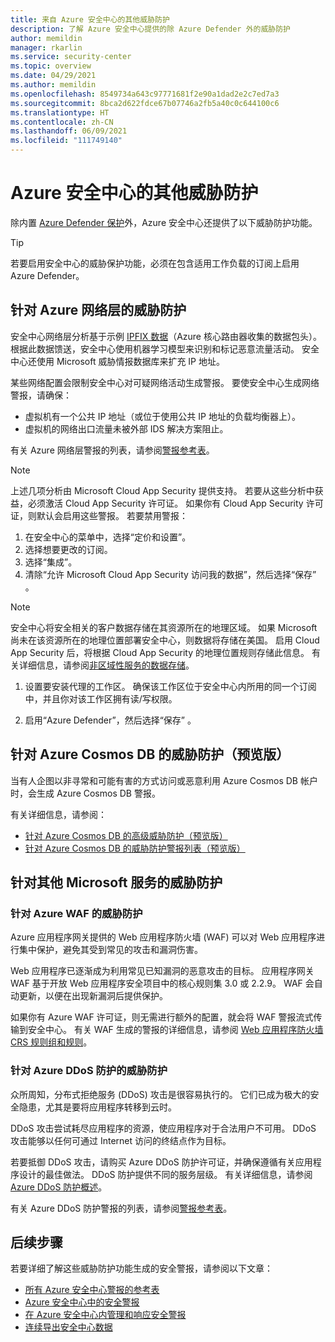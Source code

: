 ```yaml
---
title: 来自 Azure 安全中心的其他威胁防护
description: 了解 Azure 安全中心提供的除 Azure Defender 外的威胁防护
author: memildin
manager: rkarlin
ms.service: security-center
ms.topic: overview
ms.date: 04/29/2021
ms.author: memildin
ms.openlocfilehash: 8549734a643c97771681f2e90a1dad2e2c7ed7a3
ms.sourcegitcommit: 8bca2d622fdce67b07746a2fb5a40c0c644100c6
ms.translationtype: HT
ms.contentlocale: zh-CN
ms.lasthandoff: 06/09/2021
ms.locfileid: "111749140"
---
```

# <a name="additional-threat-protections-in-azure-security-center"></a>Azure 安全中心的其他威胁防护
除内置 [Azure Defender 保护](azure-defender.md)外，Azure 安全中心还提供了以下威胁防护功能。

> [!TIP]
> 若要启用安全中心的威胁保护功能，必须在包含适用工作负载的订阅上启用 Azure Defender。

## <a name="threat-protection-for-azure-network-layer"></a>针对 Azure 网络层的威胁防护 <a name="network-layer"></a>
安全中心网络层分析基于示例 [IPFIX 数据](https://en.wikipedia.org/wiki/IP_Flow_Information_Export)（Azure 核心路由器收集的数据包头）。 根据此数据馈送，安全中心使用机器学习模型来识别和标记恶意流量活动。 安全中心还使用 Microsoft 威胁情报数据库来扩充 IP 地址。

某些网络配置会限制安全中心对可疑网络活动生成警报。 要使安全中心生成网络警报，请确保：
- 虚拟机有一个公共 IP 地址（或位于使用公共 IP 地址的负载均衡器上）。
- 虚拟机的网络出口流量未被外部 IDS 解决方案阻止。

有关 Azure 网络层警报的列表，请参阅[警报参考表](alerts-reference.md#alerts-azurenetlayer)。


>[!NOTE]
> 上述几项分析由 Microsoft Cloud App Security 提供支持。 若要从这些分析中获益，必须激活 Cloud App Security 许可证。 如果你有 Cloud App Security 许可证，则默认会启用这些警报。 若要禁用警报：
>
> 1. 在安全中心的菜单中，选择“定价和设置”。
> 1. 选择想要更改的订阅。
> 1. 选择“集成”。
> 1. 清除“允许 Microsoft Cloud App Security 访问我的数据”，然后选择“保存” 。


>[!NOTE]
> 安全中心将安全相关的客户数据存储在其资源所在的地理区域。 如果 Microsoft 尚未在该资源所在的地理位置部署安全中心，则数据将存储在美国。 启用 Cloud App Security 后，将根据 Cloud App Security 的地理位置规则存储此信息。 有关详细信息，请参阅[非区域性服务的数据存储](https://azuredatacentermap.azurewebsites.net/)。

1. 设置要安装代理的工作区。 确保该工作区位于安全中心内所用的同一个订阅中，并且你对该工作区拥有读/写权限。

1. 启用“Azure Defender”，然后选择“保存” 。


## <a name="threat-protection-for-azure-cosmos-db-preview"></a>针对 Azure Cosmos DB 的威胁防护（预览版）<a name="cosmos-db"></a>

当有人企图以非寻常和可能有害的方式访问或恶意利用 Azure Cosmos DB 帐户时，会生成 Azure Cosmos DB 警报。

有关详细信息，请参阅：

* [针对 Azure Cosmos DB 的高级威胁防护（预览版）](../cosmos-db/cosmos-db-advanced-threat-protection.md)
* [针对 Azure Cosmos DB 的威胁防护警报列表（预览版）](alerts-reference.md#alerts-azurecosmos)



## <a name="threat-protection-for-other-microsoft-services"></a>针对其他 Microsoft 服务的威胁防护 <a name="alerts-other"></a>

### <a name="threat-protection-for-azure-waf"></a>针对 Azure WAF 的威胁防护 <a name="azure-waf"></a>

Azure 应用程序网关提供的 Web 应用程序防火墙 (WAF) 可以对 Web 应用程序进行集中保护，避免其受到常见的攻击和漏洞伤害。

Web 应用程序已逐渐成为利用常见已知漏洞的恶意攻击的目标。 应用程序网关 WAF 基于开放 Web 应用程序安全项目中的核心规则集 3.0 或 2.2.9。 WAF 会自动更新，以便在出现新漏洞后提供保护。 

如果你有 Azure WAF 许可证，则无需进行额外的配置，就会将 WAF 警报流式传输到安全中心。 有关 WAF 生成的警报的详细信息，请参阅 [Web 应用程序防火墙 CRS 规则组和规则](../web-application-firewall/ag/application-gateway-crs-rulegroups-rules.md?tabs=owasp31#crs911-31)。


### <a name="threat-protection-for-azure-ddos-protection"></a>针对 Azure DDoS 防护的威胁防护 <a name="azure-ddos"></a>

众所周知，分布式拒绝服务 (DDoS) 攻击是很容易执行的。 它们已成为极大的安全隐患，尤其是要将应用程序转移到云时。 

DDoS 攻击尝试耗尽应用程序的资源，使应用程序对于合法用户不可用。 DDoS 攻击能够以任何可通过 Internet 访问的终结点作为目标。

若要抵御 DDoS 攻击，请购买 Azure DDoS 防护许可证，并确保遵循有关应用程序设计的最佳做法。 DDoS 防护提供不同的服务层级。 有关详细信息，请参阅 [Azure DDoS 防护概述](../ddos-protection/ddos-protection-overview.md)。

有关 Azure DDoS 防护警报的列表，请参阅[警报参考表](alerts-reference.md#alerts-azureddos)。


## <a name="next-steps"></a>后续步骤
若要详细了解这些威胁防护功能生成的安全警报，请参阅以下文章：

* [所有 Azure 安全中心警报的参考表](alerts-reference.md)
* [Azure 安全中心中的安全警报](security-center-alerts-overview.md)
* [在 Azure 安全中心内管理和响应安全警报](security-center-managing-and-responding-alerts.md)
* [连续导出安全中心数据](continuous-export.md)